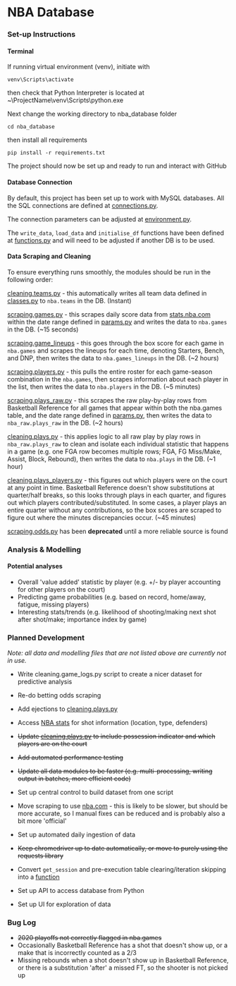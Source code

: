 # NBA Database
### Set-up Instructions
#### Terminal
If running virtual environment (venv), initiate with

`venv\Scripts\activate`

then check that Python Interpreter is located at  ~\ProjectName\venv\Scripts\python.exe

Next change the working directory to nba_database folder

`cd nba_database`

then install all requirements

`pip install -r requirements.txt`

The project should now be set up and ready to run and interact with GitHub

#### Database Connection
By default, this project has been set up to work with MySQL databases.  All the SQL connections are defined at 
[connections.py](utils/connections.py).

The connection parameters can be adjusted at [environment.py](utils/environment.py).

The `write_data`, `load_data` and `initialise_df` functions have been defined at
[functions.py](utils/functions.py) and will need to be adjusted  if another DB is to be used.

#### Data Scraping and Cleaning
To ensure everything runs smoothly, the modules should be run in the following order:

[cleaning.teams.py](data/cleaning/teams.py) - this automatically writes all team data defined in
[classes.py](utils/teams.py) to `nba.teams` in the DB. (Instant)

[scraping.games.py](data/scraping/games.py) - this scrapes daily score data from [stats.nba.com](stats.nba.com)
within the date range defined in [params.py](utils/params.py) and writes the data to `nba.games` in the DB.
(~15 seconds)

[scraping.game_lineups](data/scraping/games_lineups.py) - this goes through the box score for each game in
`nba.games` and scrapes the lineups for each time, denoting Starters, Bench, and DNP, then writes the data to
`nba.games_lineups` in the DB. (~2 hours)

[scraping.players.py](data/scraping/players.py) - this pulls the entire roster for each game-season
combination in the `nba.games`, then scrapes information about each player in the list, then writes the data to
`nba.players` in the DB. (~5 minutes)

[scraping.plays_raw.py](data/scraping/plays_raw.py) - this scrapes the raw play-by-play rows from
Basketball Reference for all games that appear within both the nba.games table, and the date range defined in
[params.py](utils/params.py), then writes the data to `nba_raw.plays_raw` in the DB. (~2 hours)

[cleaning.plays.py](data/cleaning/plays.py) - this applies logic to all raw play by play rows in
`nba_raw.plays_raw` to clean and isolate each individual statistic that happens in a game (e.g. one FGA row
becomes multiple rows; FGA, FG Miss/Make, Assist, Block, Rebound), then writes the data to `nba.plays` in the DB.
(~1 hour)

[cleaning.plays_players.py](data/cleaning/plays_players.py) - this figures out which players were on the
court at any point in time.  Basketball Reference doesn't show substitutions at quarter/half breaks, so this looks
through plays in each quarter, and figures out which players contributed/substituted.  In some cases, a player plays an
entire quarter without any contributions, so the box scores are scraped to figure out where the minutes discrepancies
occur. (~45 minutes)

[scraping.odds.py]() has been **deprecated** until a more reliable source is found

### Analysis & Modelling
#### Potential analyses
* Overall 'value added' statistic by player (e.g. +/- by player accounting for other players on the court)
* Predicting game probabilities (e.g. based on record, home/away, fatigue, missing players)
* Interesting stats/trends (e.g. likelihood of shooting/making next shot after shot/make; importance index
  by game)

### Planned Development
*Note: all data and modelling files that are not listed above are currently not in use.*
* Write cleaning.game_logs.py script to create a nicer dataset for predictive
  analysis
  
* Re-do betting odds scraping
  
* Add ejections to [cleaning.plays.py](data/cleaning/plays.py)
  
* Access [NBA stats](stats.nba.com) for shot information (location, type, defenders)
  
* ~~Update [cleaning.plays.py](data/cleaning/plays.py) to include possession indicator and which players
  are on the court~~
  
* ~~Add automated performance testing~~
  
* ~~Update all data modules to be faster (e.g. multi-processing, writing output in batches, more efficient code)~~
  
* Set up central control to build dataset from one script
  
* Move scraping to use [nba.com](nba.com) - this is likely to be slower, but should be more accurate, so I manual fixes
can be reduced and is probably also a bit more 'official'

* Set up automated daily ingestion of data

* ~~Keep chromedriver up to date automatically, or move to purely using the requests library~~

* Convert `get_session` and pre-execution table clearing/iteration skipping into a
  [function](utils/functions.py)
  
* Set up API to access database from Python

* Set up UI for exploration of data

### Bug Log
* ~~2020 playoffs not correctly flagged in nba.games~~
* Occasionally Basketball Reference has a shot that doesn't show up, or a make that is incorrectly counted as a 2/3
* Missing rebounds when a shot doesn't show up in Basketball Reference, or there is a substitution 'after' a missed FT,
  so the shooter is not picked up
